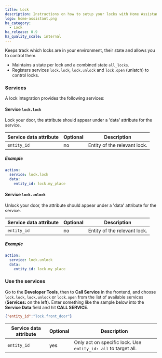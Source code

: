 ```yaml
---
title: Lock
description: Instructions on how to setup your locks with Home Assistant.
logo: home-assistant.png
ha_category:
  - Lock
ha_release: 0.9
ha_quality_scale: internal
---
```


Keeps track which locks are in your environment, their state and allows you to control them.

 * Maintains a state per lock and a combined state `all_locks`.
 * Registers services `lock.lock`, `lock.unlock` and `lock.open` (unlatch) to control locks.

### Services

A lock integration provides the following services:

#### Service `lock.lock` 

Lock your door, the attribute should appear under a 'data' attribute for the service.

| Service data attribute    | Optional | Description                                           |
|---------------------------|----------|-------------------------------------------------------|
| `entity_id`               |       no | Entity of the relevant lock.                          |

##### Example

```yaml
action:
  service: lock.lock
  data:
    entity_id: lock.my_place
```

#### Service `lock.unlock` 

Unlock your door, the attribute should appear under a 'data' attribute for the service.

| Service data attribute    | Optional | Description                                           |
|---------------------------|----------|-------------------------------------------------------|
| `entity_id`               |       no | Entity of the relevant lock.                          |

##### Example

```yaml
action:
  service: lock.unlock
  data:
    entity_id: lock.my_place
```

### Use the services

Go to the **Developer Tools**, then to **Call Service** in the frontend, and choose `lock.lock`, `lock.unlock` or `lock.open` from the list of available services (**Services:** on the left). Enter something like the sample below into the **Service Data** field and hit **CALL SERVICE**.

```json
{"entity_id":"lock.front_door"}
```

| Service data attribute | Optional | Description |
| ---------------------- | -------- | ----------- |
| `entity_id`            |      yes | Only act on specific lock. Use `entity_id: all` to target all.
